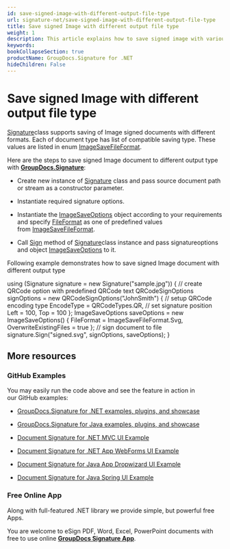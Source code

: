```yaml
---
id: save-signed-image-with-different-output-file-type
url: signature-net/save-signed-image-with-different-output-file-type
title: Save signed Image with different output file type
weight: 1
description: This article explains how to save signed image with various image formats by GroupDocs.Signature API.
keywords: 
bookCollapseSection: true
productName: GroupDocs.Signature for .NET
hideChildren: False
---
```


# Save signed Image with different output file type

[Signature](https://apireference.groupdocs.com/net/signature/groupdocs.signature/signature)class supports saving of Image signed documents with different formats. Each of document type has list of compatible saving type. These values are listed in enum [ImageSaveFileFormat](https://apireference.groupdocs.com/net/signature/groupdocs.signature.domain/imagesavefileformat).

Here are the steps to save signed Image document to different output type with [**GroupDocs.Signature**](https://products.groupdocs.com/signature/net):

*   Create new instance of [Signature](https://apireference.groupdocs.com/net/signature/groupdocs.signature/signature) class and pass source document path or stream as a constructor parameter.
    
*   Instantiate required signature options.
    
*   Instantiate the [ImageSaveOptions](https://apireference.groupdocs.com/net/signature/groupdocs.signature.options/imagesaveoptions) object according to your requirements and specify [FileFormat](https://apireference.groupdocs.com/net/signature/groupdocs.signature.options/imagesaveoptions/properties/fileformat) as one of predefined values from [ImageSaveFileFormat](https://apireference.groupdocs.com/net/signature/groupdocs.signature.domain/imagesavefileformat).  
    
*   Call [Sign](https://apireference.groupdocs.com/net/signature/groupdocs.signature/signature/methods/sign) method of [Signature](https://apireference.groupdocs.com/net/signature/groupdocs.signature/signature)class instance and pass signatureoptions and object [ImageSaveOptions](https://apireference.groupdocs.com/net/signature/groupdocs.signature.options/imagesaveoptions) to it.
    

Following example demonstrates how to save signed Image document with different output type

using (Signature signature = new Signature("sample.jpg"))
{
    // create QRCode option with predefined QRCode text
    QRCodeSignOptions signOptions = new QRCodeSignOptions("JohnSmith")
    {
        // setup QRCode encoding type
        EncodeType = QRCodeTypes.QR,
        // set signature position
        Left = 100,
        Top = 100
    };
    ImageSaveOptions saveOptions = new ImageSaveOptions()
    {
        FileFormat = ImageSaveFileFormat.Svg,
        OverwriteExistingFiles = true
    };
    // sign document to file
    signature.Sign("signed.svg", signOptions, saveOptions);
}

## More resources

### GitHub Examples 

You may easily run the code above and see the feature in action in our GitHub examples:

*   [GroupDocs.Signature for .NET examples, plugins, and showcase](https://github.com/groupdocs-signature/GroupDocs.Signature-for-.NET)
    
*   [GroupDocs.Signature for Java examples, plugins, and showcase](https://github.com/groupdocs-signature/GroupDocs.Signature-for-Java)
    
*   [Document Signature for .NET MVC UI Example](https://github.com/groupdocs-signature/GroupDocs.Signature-for-.NET-MVC) 
    
*   [Document Signature for .NET App WebForms UI Example](https://github.com/groupdocs-signature/GroupDocs.Signature-for-.NET-WebForms)
    
*   [Document Signature for Java App Dropwizard UI Example](https://github.com/groupdocs-signature/GroupDocs.Signature-for-Java-Dropwizard)
    
*   [Document Signature for Java Spring UI Example](https://github.com/groupdocs-signature/GroupDocs.Signature-for-Java-Spring)
    

### Free Online App 

Along with full-featured .NET library we provide simple, but powerful free Apps.

You are welcome to eSign PDF, Word, Excel, PowerPoint documents with free to use online **[GroupDocs Signature App](https://products.groupdocs.app/signature)**.

